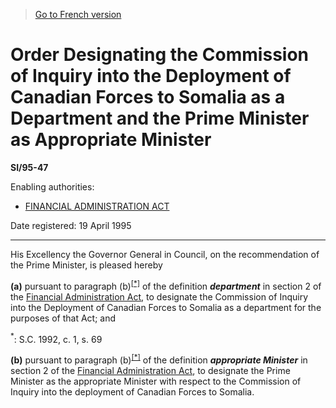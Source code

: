 > [Go to French version](/fr/Règlements/Textes%20réglementaires/95/47.md)

# Order Designating the Commission of Inquiry into the Deployment of Canadian Forces to Somalia as a Department and the Prime Minister as Appropriate Minister

**SI/95-47**

Enabling authorities: 
- [FINANCIAL ADMINISTRATION ACT](/en/Acts/Revised%20Statutes%20of%20Canada/F/F-11.md)

Date registered: 19 April 1995

----------

His Excellency the Governor General in Council, on the recommendation of the Prime Minister, is pleased hereby

**(a)** pursuant to paragraph (b)<sup><a href='#fn_SI-95-47_e_hq_6607'>[*]</a></sup> of the definition ***department*** in section 2 of the [Financial Administration Act](/en/Acts/Revised%20Statutes%20of%20Canada/F/F-11.md), to designate the Commission of Inquiry into the Deployment of Canadian Forces to Somalia as a department for the purposes of that Act; and

<a name='fn_SI-95-47_e_hq_6607'><sup>*</sup></a>: S.C. 1992, c. 1, s. 69<br />



**(b)** pursuant to paragraph (b)<sup><a href='#fn_SI-95-47_e_hq_6607'>[*]</a></sup> of the definition ***appropriate Minister*** in section 2 of the [Financial Administration Act](/en/Acts/Revised%20Statutes%20of%20Canada/F/F-11.md), to designate the Prime Minister as the appropriate Minister with respect to the Commission of Inquiry into the deployment of Canadian Forces to Somalia.




